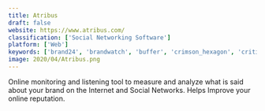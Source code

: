 ```yaml
---
title: Atribus
draft: false 
website: https://www.atribus.com/
classification: ['Social Networking Software']
platform: ['Web']
keywords: ['brand24', 'brandwatch', 'buffer', 'crimson_hexagon', 'critical_mention', 'foll.', 'hootsuite', 'instarabbit', 'listenlogic', 'mavsocial', 'mediatoolkit', 'nuvi', 'peakmetrics', 'ritetag', 'social_mention', 'social_status', 'tagsdock', 'talkwalker', 'teamstatus', 'trendkite', 'viralheat', 'mention']
image: 2020/04/Atribus.png
---
```

Online monitoring and listening tool to measure and analyze what is said about your brand on the Internet and Social Networks. Helps Improve your online reputation.